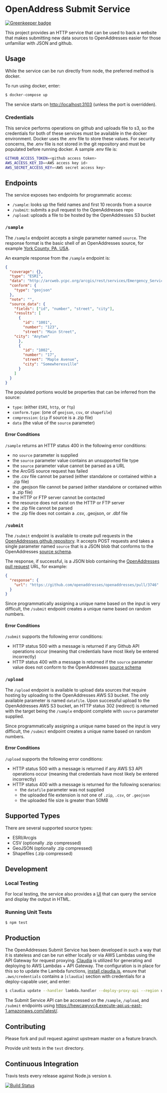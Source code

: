 # OpenAddress Submit Service

[![Greenkeeper badge](https://badges.greenkeeper.io/openaddresses/submit-service.svg)](https://greenkeeper.io/)

This project provides an HTTP service that can be used to back a website that makes submitting new data sources to OpenAddresses easier for those unfamiliar with JSON and github.

## Usage

While the service can be run directly from node, the preferred method is docker.

To run using docker, enter:

```bash
$ docker-compose up
```

The service starts on [http://localhost:3103](http://localhost:3103) (unless the port is overridden).

### Credentials

This service performs operations on github and uploads file to s3, so the credentials for both of these services must be available in the docker environment.  Docker uses the .env file to store these values.  For security concerns, the .env file is not stored in the git repository and must be populated before running docker.  A sample .env file is:

```bash
GITHUB_ACCESS_TOKEN=<github access token>
AWS_ACCESS_KEY_ID=<AWS access key id>
AWS_SECRET_ACCESS_KEY=<AWS secret access key>
```

## Endpoints

The service exposes two endpoints for programmatic access:

- `/sample`: looks up the field names and first 10 records from a source
- `/submit`: submits a pull request to the OpenAddresses repo
- `/upload`: uploads a file to be hosted by the OpenAddresses S3 bucket

### `/sample`

The `/sample` endpoint accepts a single parameter named `source`.  The response format is the basic shell of an OpenAddresses source, for example [York County, PA, USA](http://arcweb.ycpc.org/arcgis/rest/services/Emergency_Services/Address_Pts/MapServer/0).  

An example response from the `/sample` endpoint is:

```json
{
  "coverage": {},
  "type": "ESRI",
  "data": "http://arcweb.ycpc.org/arcgis/rest/services/Emergency_Services/Address_Pts/MapServer/0",
  "conform": {
    "type": "geojson"
  },
  "note": "",
  "source_data": {
    "fields": ["id", "number", "street", "city"],
    "results": [
      {
        "id": "1001",
        "number": "123",
        "street": "Main Street",
	"city": "Anytwn"
      },
      {
        "id": "1002",
        "number": "17",
        "street": "Maple Avenue",
        "city": "Somewheresville"
      }
    ]
  }
}
```

The populated portions would be properties that can be inferred from the source:

- `type`: (either `ESRI`, `http`, or `ftp`)
- `conform.type`: (one of `geojson`, `csv`, or `shapefile`)
- `compression`: (`zip` if source is a .zip file)
- `data` (the value of the `source` parameter)

#### Error Conditions

`/sample` returns an HTTP status 400 in the following error conditions:

- no `source` parameter is supplied
- the `source` parameter value contains an unsupported file type
- the `source` parameter value cannot be parsed as a URL
- the ArcGIS source request has failed
- the .csv file cannot be parsed (either standalone or contained within a .zip file)
- the .geojson file cannot be parsed (either standalone or contained within a .zip file)
- the HTTP or FTP server cannot be contacted
- the resource does not exist on the HTTP or FTP server
- the .zip file cannot be parsed
- the .zip file does not contain a .csv, .geojson, or .dbf file

### `/submit`

The `/submit` endpoint is available to create pull requests in the [OpenAddresses github repository](https://github.com/openaddresses/openaddresses).  It accepts POST requests and takes a single parameter named `source` that
is a JSON blob that conforms to the OpenAddresses [source schema](https://github.com/openaddresses/openaddresses/blob/master/schema/source_schema.json).  

The response, if successful, is a JSON blob containing the [OpenAddresses pull request](https://github.com/openaddresses/openaddresses/pulls) URL, for example:

```json
{
  "response": {
    "url": "https://github.com/openaddresses/openaddresses/pull/3746"
  }
}
```

Since programmatically assigning a unique name based on the input is very difficult, the `/submit` endpoint creates a unique name based on random numbers.  

#### Error Conditions

`/submit` supports the following error conditions:

- HTTP status 500 with a message is returned if any Github API operations occur (meaning that credentials have most likely be entered incorrectly)
- HTTP status 400 with a message is returned if the `source` parameter value does not conform to the OpenAddresses [source schema](https://github.com/openaddresses/openaddresses/blob/master/schema/source_schema.json)

### `/upload`

The `/upload` endpoint is available to upload data sources that require hosting by uploading to the OpenAddresses AWS S3 bucket.  The only available parameter is named `datafile`.  Upon successful upload to the OpenAddresses AWS S3 bucket, an HTTP status 302 (redirect) is returned with the target being the `/sample` endpoint complete with `source` parameter supplied.  

Since programmatically assigning a unique name based on the input is very difficult, the `/submit` endpoint creates a unique name based on random numbers.  

#### Error Conditions

`/upload` supports the following error conditions:

- HTTP status 500 with a message is returned if any AWS S3 API operations occur (meaning that credentials have most likely be entered incorrectly)
- HTTP status 400 with a message is returned for the following scenarios:
  - the `datafile` parameter was not supplied
  - the uploaded file extension is not one of `.zip`, `.csv`, or `.geojson`
  - the uploaded file size is greater than 50MB

## Supported Types

There are several supported source types:

- ESRI/Arcgis
- CSV (optionally .zip compressed)
- GeoJSON (optionally .zip compressed)
- Shapefiles (.zip compressed)

## Development

### Local Testing

For local testing, the service also provides a [UI](http://localhost:3103/) that can query the service and display the output in HTML.

### Running Unit Tests

```bash
$ npm test
```

## Production

The OpenAddresses Submit Service has been developed in such a way that it is stateless and can be run either locally or via AWS Lambdas using the API Gateway for request proxying.  [Claudia](https://claudiajs.com) is utilized for generating and deploying to AWS Lambdas + API Gateway.  The configuration is in place for this so to update the Lambda functions, [install claudia.js](https://claudiajs.com/tutorials/installing.html), ensure that `.aws/credentials` contains a `[claudia]` section with credentials for a deploy-capable user, and enter:

```bash
$ claudia update --handler lambda.handler --deploy-proxy-api --region us-east-1
```

The Submit Service API can be accessed on the `/sample`, `/upload`, and `/submit` endpoints using https://hewcawyvc4.execute-api.us-east-1.amazonaws.com/latest/.  

## Contributing

Please fork and pull request against upstream master on a feature branch.

Provide unit tests in the `test` directory.

## Continuous Integration

Travis tests every release against Node.js version `8`.

[![Build Status](https://travis-ci.org/openaddresses/submit-service.png?branch=master)](https://travis-ci.org/openaddresses/submit-service)
